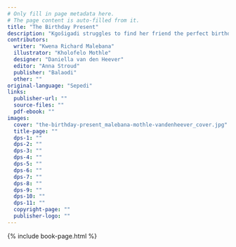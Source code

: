 ```yaml
---
# Only fill in page metadata here.
# The page content is auto-filled from it.
title: "The Birthday Present"
description: "Kgošigadi struggles to find her friend the perfect birthday present, until she sees something sparkle in the sun."
contributors:
  writer: "Kwena Richard Malebana"
  illustrator: "Kholofelo Mothle"
  designer: "Daniella van den Heever"
  editor: "Anna Stroud"
  publisher: "Balaodi"
  other: ""
original-language: "Sepedi"
links:
  publisher-url: ""
  source-files: ""
  pdf-ebook: ""
images:
  cover: "the-birthday-present_malebana-mothle-vandenheever_cover.jpg"
  title-page: ""
  dps-1: ""
  dps-2: ""
  dps-3: ""
  dps-4: ""
  dps-5: ""
  dps-6: ""
  dps-7: ""
  dps-8: ""
  dps-9: ""
  dps-10: ""
  dps-11: ""
  copyright-page: ""
  publisher-logo: ""
---
```


{% include book-page.html %}
 

